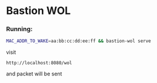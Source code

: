# Bastion WOL

### Running:

```bash
MAC_ADDR_TO_WAKE=aa:bb:cc:dd:ee:ff && bastion-wol serve
```

visit 

`http://localhost:8080/wol`

and packet will be sent